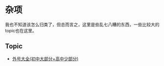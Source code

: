 # 杂项
我也不知道该怎么归类了，但总而言之，这里是些乱七八糟的东西，一些比较大的topic也在这里。

## Topic
- [外号大全(初中大部分+高中少部分)](./nicknames.md)
